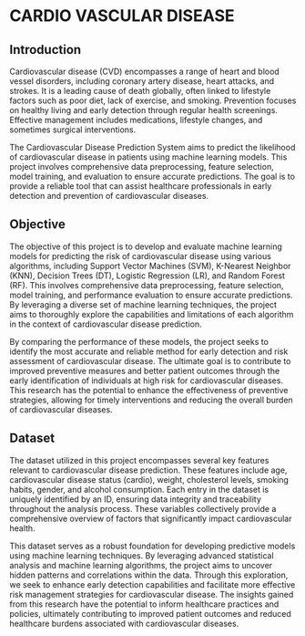 # CARDIO VASCULAR DISEASE
## Introduction
Cardiovascular disease (CVD) encompasses a range of heart and blood vessel disorders, including coronary artery disease, heart attacks, and strokes. It is a leading cause of death globally, often linked to lifestyle factors such as poor diet, lack of exercise, and smoking. Prevention focuses on healthy living and early detection through regular health screenings. Effective management includes medications, lifestyle changes, and sometimes surgical interventions.

The Cardiovascular Disease Prediction System aims to predict the likelihood of cardiovascular disease in patients using machine learning models. This project involves comprehensive data preprocessing, feature selection, model training, and evaluation to ensure accurate predictions. The goal is to provide a reliable tool that can assist healthcare professionals in early detection and prevention of cardiovascular diseases.
## Objective
The objective of this project is to develop and evaluate machine learning models for predicting the risk of cardiovascular disease using various algorithms, including Support Vector Machines (SVM), K-Nearest Neighbor (KNN), Decision Trees (DT), Logistic Regression (LR), and Random Forest (RF). This involves comprehensive data preprocessing, feature selection, model training, and performance evaluation to ensure accurate predictions. By leveraging a diverse set of machine learning techniques, the project aims to thoroughly explore the capabilities and limitations of each algorithm in the context of cardiovascular disease prediction.

By comparing the performance of these models, the project seeks to identify the most accurate and reliable method for early detection and risk assessment of cardiovascular disease. The ultimate goal is to contribute to improved preventive measures and better patient outcomes through the early identification of individuals at high risk for cardiovascular diseases. This research has the potential to enhance the effectiveness of preventive strategies, allowing for timely interventions and reducing the overall burden of cardiovascular diseases.
## Dataset
The dataset utilized in this project encompasses several key features relevant to cardiovascular disease prediction. These features include age, cardiovascular disease status (cardio), weight, cholesterol levels, smoking habits, gender, and alcohol consumption. Each entry in the dataset is uniquely identified by an ID, ensuring data integrity and traceability throughout the analysis process. These variables collectively provide a comprehensive overview of factors that significantly impact cardiovascular health.

This dataset serves as a robust foundation for developing predictive models using machine learning techniques. By leveraging advanced statistical analysis and machine learning algorithms, the project aims to uncover hidden patterns and correlations within the data. Through this exploration, we seek to enhance early detection capabilities and facilitate more effective risk management strategies for cardiovascular disease. The insights gained from this research have the potential to inform healthcare practices and policies, ultimately contributing to improved patient outcomes and reduced healthcare burdens associated with cardiovascular diseases.
